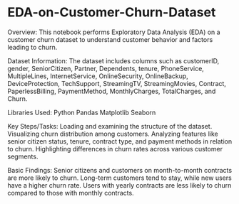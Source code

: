 # EDA-on-Customer-Churn-Dataset

Overview:
This notebook performs Exploratory Data Analysis (EDA) on a customer churn dataset to understand customer behavior and factors leading to churn.

Dataset Information:
The dataset includes columns such as customerID, gender, SeniorCitizen, Partner, Dependents, tenure, PhoneService, MultipleLines, InternetService, OnlineSecurity, OnlineBackup, DeviceProtection, TechSupport, StreamingTV, StreamingMovies, Contract, PaperlessBilling, PaymentMethod, MonthlyCharges, TotalCharges, and Churn.

Libraries Used:
Python
Pandas
Matplotlib
Seaborn

Key Steps/Tasks:
Loading and examining the structure of the dataset.
Visualizing churn distribution among customers.
Analyzing features like senior citizen status, tenure, contract type, and payment methods in relation to churn.
Highlighting differences in churn rates across various customer segments.

Basic Findings:
Senior citizens and customers on month-to-month contracts are more likely to churn.
Long-term customers tend to stay, while new users have a higher churn rate.
Users with yearly contracts are less likely to churn compared to those with monthly contracts.
